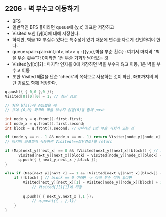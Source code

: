## 2206 - 벽 부수고 이동하기
* BFS
* 일반적인 BFS 풀이라면 queue에 {y,x} 좌표만 저장하고
* Visited 또한 [y][x]에 대해 저장한다.
* 하지만, 벽을 1회 부실수 있다는 특수성이 있기 때문에 변수를 다르게 선언하여야 한다.
* queue<pair<pair<int,int>,int>> q : {{y,x},벽을 부순 횟수} : 여기서 마지막 "벽을 부순 횟수"가 0이라면 1번 부술 기회가 남아있는 것
* Visited[y][x][2] : 마지막 인자를 0에 저장하면 벽을 부수지 않고 이동, 1은 벽을 부수고 이동
* 또한 Visited 배열을 단순 'check'의 목적으로 사용하는 것이 아닌, 좌표까지의 최단 경로도 함께 저장한다.

``` c++
q.push({ { 0,0 },0 });
Visited[0][0][0] = 1; // 최단 경로

// 처음 bfs()에 진입했을 때
// 큐에 {0,0} 좌표와 벽을 부수지 않음(0)을 함께 push
```

``` c++
int node_y = q.front().first.first;
int node_x = q.front().first.second;
int block = q.front().second; // 0이라면 1번 부술 기회가 있는 것

if (node_y == n - 1 && node_x == m - 1) return Visited[node_y][node_x][block];
// 마지막 좌표까지 이동하면 Visited(==최단경로)를 return
```

``` c++
if (Map[next_y][next_x] == 0 && !Visited[next_y][next_x][block]) { // 지나갈 수 있는지
	  Visited[next_y][next_x][block] = Visited[node_y][node_x][block] + 1;
	  q.push({ { next_y,next_x },block });
}
```

``` c++
else if (Map[next_y][next_x] == 1 && !Visited[next_y][next_x][block]) { // 막혀있는지
	if (!block) { // block == 0 이라면 -> 아직 부순 적이 없다면
		Visited[next_y][next_x][1] = Visited[node_y][node_x][block] + 1;
        	// Visited[][][1]에 저장
     
		q.push({ { next_y,next_x },1 });
        	// q.push({{ , },1})
	}
}
```
